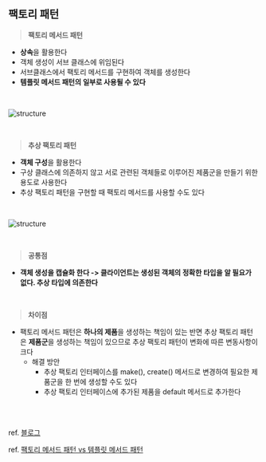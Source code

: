 ## 팩토리 패턴



> **팩토리 메서드 패턴**

- **상속**을 활용한다
- 객체 생성이 서브 클래스에 위임된다
- 서브클래스에서 팩토리 메서드를 구현하여 객체를 생성한다
- **템플릿 메서드 패턴의 일부로 사용될 수 있다**

<br>



![structure](https://johngrib.github.io/post-img/factory-method-pattern/structure.gif)

<br>

>**추상 팩토리 패턴**

- **객체 구성**을 활용한다
- 구상 클래스에 의존하지 않고 서로 관련된 객체들로 이루어진 제품군을 만들기 위한 용도로 사용한다
- 추상 팩토리 패턴을 구현할 때 팩토리 메서드를 사용할 수도 있다

<br>

![structure](https://johngrib.github.io/post-img/abstract-factory-pattern/structure.gif)

<br>

> **공통점**

- **객체 생성을 캡슐화 한다 -> 클라이언트는 생성된 객체의 정확한 타입을 알 필요가 없다. 추상 타입에 의존한다**

<br>

> **차이점**

- 팩토리 메서드 패턴은 **하나의 제품**을 생성하는 책임이 있는 반면 추상 팩토리 패턴은 **제품군**을 생성하는 책임이 있으므로 추상 팩토리 패턴이 변화에 따른 변동사항이 크다
  - 해결 방안
    - 추상 팩토리 인터페이스를 make(), create() 메서드로 변경하여 필요한 제품군을 한 번에 생성할 수도 있다
    - 추상 팩토리 인터페이스에 추가된 제품을 default 메서드로 추가한다

<br>

<br>

ref. <a href="https://johngrib.github.io/wiki/factory-method-pattern/">블로그</a><br>

ref. <a href="https://softwareengineering.stackexchange.com/questions/340099/factory-method-is-a-specialization-of-template-method-how">팩토리 메서드 패턴 vs 템플릿 메서드 패턴</a>